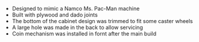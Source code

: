- Designed to mimic a Namco Ms. Pac-Man machine
- Built with plywood and dado joints
- The bottom of the cabinet design was trimmed to fit some caster wheels
- A large hole was made in the back to allow servicing
- Coin mechanism was installed in fornt after the main build
